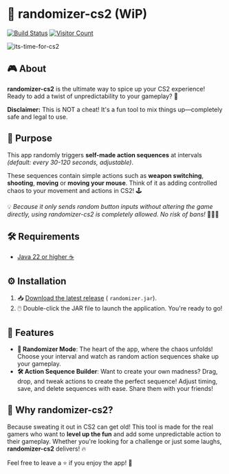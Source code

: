 # 🎲 randomizer-cs2 (WiP)

[![Build Status](https://github.com/Luziferium/randomizer-csgo/actions/workflows/build_and_pre-release.yml/badge.svg?branch=stage)](https://github.com/Luziferium/randomizer-csgo/actions/workflows/build_and_pre-release.yml) [![Visitor Count](https://visitor-badge.laobi.icu/badge?page_id=Metaphoriker.randomizer-cs2)](https://visitor-badge.laobi.icu/badge?page_id=Metaphoriker.randomizer-cs2)

![its-time-for-cs2](https://github.com/user-attachments/assets/a7a41412-c322-4b2d-ae6d-0aa28324d8c9)

## 🎮 About

**randomizer-cs2** is the ultimate way to spice up your CS2 experience! Ready to add a twist of unpredictability to your
gameplay? 🎲

**Disclaimer:** This is NOT a cheat! It's a fun tool to mix things up—completely safe and legal to use.

## 🎯 Purpose

This app randomly triggers **self-made action sequences** at intervals *(default: every 30-120 seconds, adjustable)*.

These sequences contain simple actions such as **weapon switching**, **shooting**, **moving** or **moving your mouse**.
Think of it as adding controlled chaos to your movement and actions in CS2! 🕹️

💡 *Because it only sends random button inputs without altering the game directly, using randomizer-cs2 is completely
allowed. No risk of bans!* 🚫👮‍♂️

## 🛠️ Requirements

- [Java 22 or higher ☕](https://www.oracle.com/de/java/technologies/downloads/#jdk23-windows)

## ⚙️ Installation

1. 📥 [Download the latest release](https://github.com/Metaphoriker/randomizer-cs2/releases/tag/latest) (
   `randomizer.jar`).
2. 🖱️ Double-click the JAR file to launch the application. You're ready to go!

## 🚀 Features

- **🎲 Randomizer Mode**: The heart of the app, where the chaos unfolds! Choose your interval and watch as random action
  sequences shake up your gameplay.
- **🛠️ Action Sequence Builder**: Want to create your own madness? Drag, drop, and tweak actions to create the perfect
  sequence! Adjust timing, save, and delete sequences with ease. Share them with your friends!

## 🎉 Why randomizer-cs2?

Because sweating it out in CS2 can get old! This tool is made for the real gamers who want to **level up the fun** and
add some unpredictable action to their gameplay. Whether you're looking for a challenge or just some laughs,
**randomizer-cs2** delivers! 🔥

Feel free to leave a ⭐ if you enjoy the app! 🌟
